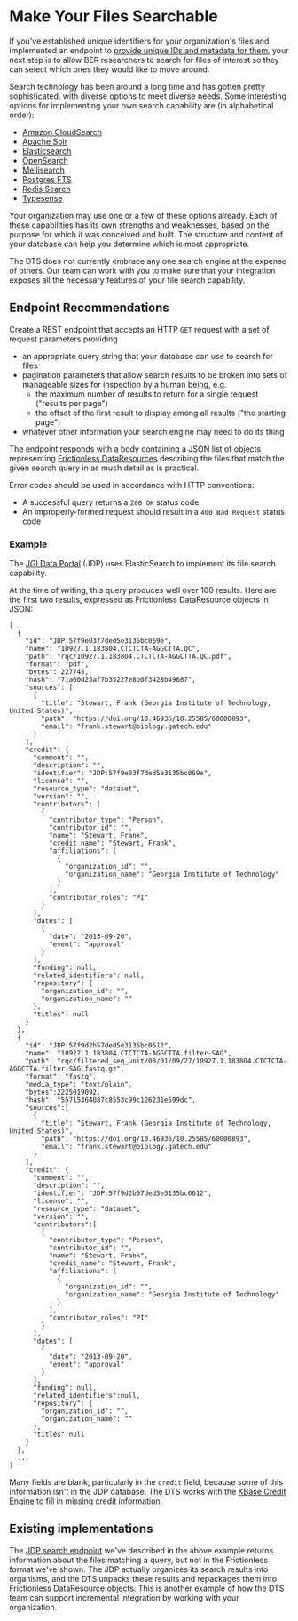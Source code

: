 # Make Your Files Searchable

If you've established unique identifiers for your organization's files and
implemented an endpoint to [provide unique IDs and metadata for them](resources.md),
your next step is to allow BER researchers to search for files of interest so
they can select which ones they would like to move around.

Search technology has been around a long time and has gotten pretty
sophisticated, with diverse options to meet diverse needs. Some interesting
options for implementing your own search capability are (in alphabetical order):

* [Amazon CloudSearch](https://aws.amazon.com/cloudsearch/)
* [Apache Solr](https://solr.apache.org/)
* [Elasticsearch](https://www.elastic.co/elasticsearch)
* [OpenSearch](https://opensearch.org/)
* [Meilisearch](https://www.meilisearch.com/)
* [Postgres FTS](https://www.postgresql.org/docs/current/textsearch.html)
* [Redis Search](https://developer.redis.com/modules/redisearch/)
* [Typesense](https://typesense.org/)

Your organization may use one or a few of these options already. Each of these
capabilities has its own strengths and weaknesses, based on the purpose for
which it was conceived and built. The structure and content of your database
can help you determine which is most appropriate.

The DTS does not currently embrace any one search engine at the expense of
others. Our team can work with you to make sure that your integration exposes
all the necessary features of your file search capability.

## Endpoint Recommendations

Create a REST endpoint that accepts an HTTP `GET` request with a set of request
parameters providing

* an appropriate query string that your database can use to search for files
* pagination parameters that allow search results to be broken into sets of
  manageable sizes for inspection by a human being, e.g.
    * the maximum number of results to return for a single request ("results
      per page")
    * the offset of the first result to display among all results ("the starting
      page")
* whatever other information your search engine may need to do its thing

The endpoint responds with a body containing a JSON list of objects representing
[Frictionless DataResources](https://specs.frictionlessdata.io/data-resource/)
describing the files that match the given search query in as much detail as is
practical.

Error codes should be used in accordance with HTTP conventions:

* A successful query returns a `200 OK` status code
* An improperly-formed request should result in a `400 Bad Request` status code

### Example

The [JGI Data Portal](https://data.jgi.doe.gov/) (JDP) uses ElasticSearch to
implement its file search capability.

At the time of writing, this query produces well over 100 results. Here are
the first two results, expressed as Frictionless DataResource objects in JSON:

```
[
  {
    "id": "JDP:57f9e03f7ded5e3135bc069e",
    "name": "10927.1.183804.CTCTCTA-AGGCTTA.QC",
    "path": "rqc/10927.1.183804.CTCTCTA-AGGCTTA.QC.pdf",
    "format": "pdf",
    "bytes": 227745,
    "hash": "71a60d25af7b35227e8b0f3428b49687",
    "sources": [
      {
        "title": "Stewart, Frank (Georgia Institute of Technology, United States)",
        "path": "https://doi.org/10.46936/10.25585/60000893",
        "email": "frank.stewart@biology.gatech.edu"
      }
    ],
    "credit": {
      "comment": "",
      "description": "",
      "identifier": "JDP:57f9e03f7ded5e3135bc069e",
      "license": "",
      "resource_type": "dataset",
      "version": "",
      "contributors": [
        {
          "contributor_type": "Person",
          "contributor_id": "",
          "name": "Stewart, Frank",
          "credit_name": "Stewart, Frank",
          "affiliations": [
            {
              "organization_id": "",
              "organization_name": "Georgia Institute of Technology"
            }
          ],
          "contributor_roles": "PI"
        }
      ],
      "dates": [
        {
          "date": "2013-09-20",
          "event": "approval"
        }
      ],
      "funding": null,
      "related_identifiers": null,
      "repository": {
        "organization_id": "",
        "organization_name": ""
      },
      "titles": null
    }
  },
  {
    "id": "JDP:57f9d2b57ded5e3135bc0612",
    "name": "10927.1.183804.CTCTCTA-AGGCTTA.filter-SAG",
    "path": "rqc/filtered_seq_unit/00/01/09/27/10927.1.183804.CTCTCTA-AGGCTTA.filter-SAG.fastq.gz",
    "format": "fastq",
    "media_type": "text/plain",
    "bytes":2225019092,
    "hash": "55715364087c8553c99c126231e599dc",
    "sources":[
      {
        "title": "Stewart, Frank (Georgia Institute of Technology, United States)",
        "path": "https://doi.org/10.46936/10.25585/60000893",
        "email": "frank.stewart@biology.gatech.edu"
      }
    ],
    "credit": {
      "comment": "",
      "description": "",
      "identifier": "JDP:57f9d2b57ded5e3135bc0612",
      "license": "",
      "resource_type": "dataset",
      "version": "",
      "contributors":[
        {
          "contributor_type": "Person",
          "contributor_id": "",
          "name": "Stewart, Frank",
          "credit_name": "Stewart, Frank",
          "affiliations": [
            {
              "organization_id": "",
              "organization_name": "Georgia Institute of Technology"
            }
          ],
          "contributor_roles": "PI"
        }
      ],
      "dates": [
        {
          "date": "2013-09-20",
          "event": "approval"
        }
      ],
      "funding": null,
      "related_identifiers":null,
      "repository": {
        "organization_id": "",
        "organization_name": ""
      },
      "titles":null
    }
  },
  ...
]
```

Many fields are blank, particularly in the `credit` field, because some of this
information isn't in the JDP database. The DTS works with the [KBase Credit Engine](https://github.com/kbase/credit_engine)
to fill in missing credit information.

## Existing implementations

The [JDP search endpoint](https://files.jgi.doe.gov/apidoc/#/GET/search_list)
we've described in the above example returns information about the files
matching a query, but not in the Frictionless format we've shown. The JDP
actually organizes its search results into organisms, and the DTS unpacks these
results and repackages them into Frictionless DataResource objects. This is
another example of how the DTS team can support incremental integration by
working with your organization.
